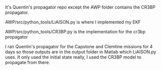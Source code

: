 It's Quentin's propagator repo except the AWP folder contains the CR3BP propagator.

AWP/src/python_tools/LiAISON.py is where I implemented my EKF

AWP/src/python_tools/CR3BP.py is the implementation for the cr3bp propagator

I ran Quentin's propagator for the Capstone and Clemtine missions for 4 days so those outputs are in the output folder in Matlab which LiAISON.py uses. It only used the initial state really, I used the CR3BP model to propagate from there.
